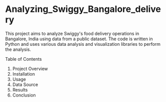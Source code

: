 # Analyzing_Swiggy_Bangalore_delivery

This project aims to analyze Swiggy's food delivery operations in Bangalore, India using data from a public dataset. The code is written in Python and uses various data analysis and visualization libraries to perform the analysis.

Table of Contents

1. Project Overview
2. Installation
3. Usage
4. Data Source
5. Results
6. Conclusion
